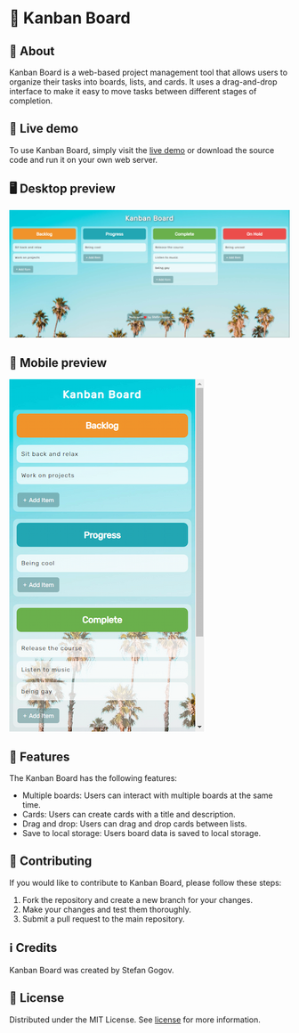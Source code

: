 # 📝 Kanban Board

## 📖 About

Kanban Board is a web-based project management tool that allows users to organize their tasks into boards, lists, and cards. It uses a drag-and-drop interface to make it easy to move tasks between different stages of completion.

## 🔴 Live demo

To use Kanban Board, simply visit the [live demo](https://stekatag.github.io/kanban-board/) or download the source code and run it on your own web server.

## 🖥️ Desktop preview

![Desktop preview](img/desktop-version.png)

## 📱 Mobile preview

![Mobile preview](img/mobile-version.png)

## 🎉 Features

The Kanban Board has the following features:

- Multiple boards: Users can interact with multiple boards at the same time.
- Cards: Users can create cards with a title and description.
- Drag and drop: Users can drag and drop cards between lists.
- Save to local storage: Users board data is saved to local storage.

## 🤝 Contributing

If you would like to contribute to Kanban Board, please follow these steps:

1. Fork the repository and create a new branch for your changes.
2. Make your changes and test them thoroughly.
3. Submit a pull request to the main repository.

## ℹ️ Credits

Kanban Board was created by Stefan Gogov.

## 🪪 License

Distributed under the MIT License. See [license](https://github.com/stekatag/kanban-board/blob/master/LICENSE) for more information.
